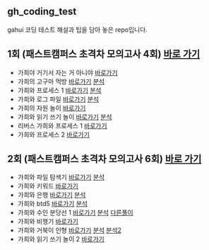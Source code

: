 
## gh_coding_test
gahui 코딩 테스트 해설과 팁을 담아 놓은 repo입니다.

## 1회 (패스트캠퍼스 초격차 모의고사 4회) [바로 가기](https://www.acmicpc.net/category/detail/2546)
* 가희야 거기서 자는 거 아니야  [바로가기](https://www.acmicpc.net/problem/21771)
* 가희의 고구마 먹방  [바로가기](https://www.acmicpc.net/problem/21772) [분석](https://codingdog.tistory.com/529) 
* 가희와 프로세스 1  [바로가기](https://www.acmicpc.net/problem/21773) [분석](https://codingdog.tistory.com/537) 
* 가희와 로그 파일  [바로가기](https://www.acmicpc.net/problem/21774) [분석](https://codingdog.tistory.com/519) 
* 가희의 자원 놀이  [바로가기](https://www.acmicpc.net/problem/21775)
* 가희와 읽기 쓰기 놀이  [바로가기](https://www.acmicpc.net/problem/21776) [분석](https://codingdog.tistory.com/581) 
* 리버스 가희와 프로세스 1  [바로가기](https://www.acmicpc.net/problem/21777) 
* 가희와 프로세스 2  [바로가기](https://www.acmicpc.net/problem/21778)

## 2회 (패스트캠퍼스 초격차 모의고사 6회) [바로 가기](https://www.acmicpc.net/category/detail/2612)
* 가희와 파일 탐색기  [바로가기](https://www.acmicpc.net/problem/22232) [분석](https://codingdog.tistory.com/554) 
* 가희와 키워드  [바로가기](https://www.acmicpc.net/problem/22233) 
* 가희와 은행  [바로가기](https://www.acmicpc.net/problem/22234) [분석](https://codingdog.tistory.com/567) 
* 가희와 btd5  [바로가기](https://www.acmicpc.net/problem/22238) [분석](https://codingdog.tistory.com/620)
* 가희와 수인 분당선 1  [바로가기](https://www.acmicpc.net/problem/22235) [분석](https://codingdog.tistory.com/597) [다른풀이](https://boomrabbit.tistory.com/170) 
* 가희와 비행기  [바로가기](https://www.acmicpc.net/problem/22236) 
* 가희와 거북이 인형  [바로가기](https://www.acmicpc.net/problem/22237) [분석](https://codingdog.tistory.com/564) [분석2](https://codingdog.tistory.com/590) 
* 가희와 읽기 쓰기 놀이 2  [바로가기](https://www.acmicpc.net/problem/22239) 
